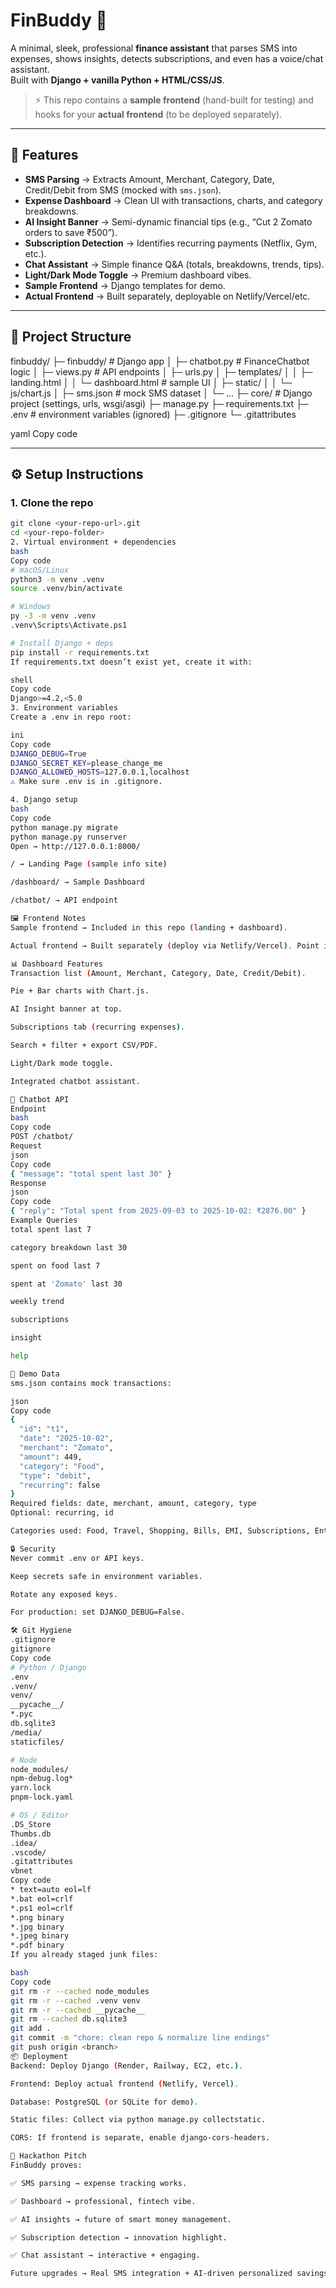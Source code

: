 # FinBuddy 💸

A minimal, sleek, professional **finance assistant** that parses SMS into expenses, shows insights, detects subscriptions, and even has a voice/chat assistant.  
Built with **Django + vanilla Python + HTML/CSS/JS**.  

> ⚡ This repo contains a **sample frontend** (hand-built for testing) and hooks for your **actual frontend** (to be deployed separately).

---

## 🚀 Features
- **SMS Parsing** → Extracts Amount, Merchant, Category, Date, Credit/Debit from SMS (mocked with `sms.json`).
- **Expense Dashboard** → Clean UI with transactions, charts, and category breakdowns.
- **AI Insight Banner** → Semi-dynamic financial tips (e.g., “Cut 2 Zomato orders to save ₹500”).
- **Subscription Detection** → Identifies recurring payments (Netflix, Gym, etc.).
- **Chat Assistant** → Simple finance Q&A (totals, breakdowns, trends, tips).
- **Light/Dark Mode Toggle** → Premium dashboard vibes.
- **Sample Frontend** → Django templates for demo.
- **Actual Frontend** → Built separately, deployable on Netlify/Vercel/etc.

---

## 📂 Project Structure
finbuddy/
├─ finbuddy/ # Django app
│ ├─ chatbot.py # FinanceChatbot logic
│ ├─ views.py # API endpoints
│ ├─ urls.py
│ ├─ templates/
│ │ ├─ landing.html
│ │ └─ dashboard.html # sample UI
│ ├─ static/
│ │ └─ js/chart.js
│ ├─ sms.json # mock SMS dataset
│ └─ ...
├─ core/ # Django project (settings, urls, wsgi/asgi)
├─ manage.py
├─ requirements.txt
├─ .env # environment variables (ignored)
├─ .gitignore
└─ .gitattributes

yaml
Copy code

---

## ⚙️ Setup Instructions

### 1. Clone the repo
```bash
git clone <your-repo-url>.git
cd <your-repo-folder>
2. Virtual environment + dependencies
bash
Copy code
# macOS/Linux
python3 -m venv .venv
source .venv/bin/activate

# Windows
py -3 -m venv .venv
.venv\Scripts\Activate.ps1

# Install Django + deps
pip install -r requirements.txt
If requirements.txt doesn’t exist yet, create it with:

shell
Copy code
Django>=4.2,<5.0
3. Environment variables
Create a .env in repo root:

ini
Copy code
DJANGO_DEBUG=True
DJANGO_SECRET_KEY=please_change_me
DJANGO_ALLOWED_HOSTS=127.0.0.1,localhost
⚠️ Make sure .env is in .gitignore.

4. Django setup
bash
Copy code
python manage.py migrate
python manage.py runserver
Open → http://127.0.0.1:8000/

/ → Landing Page (sample info site)

/dashboard/ → Sample Dashboard

/chatbot/ → API endpoint

🖼️ Frontend Notes
Sample frontend → Included in this repo (landing + dashboard).

Actual frontend → Built separately (deploy via Netlify/Vercel). Point its API calls to this Django backend.

📊 Dashboard Features
Transaction list (Amount, Merchant, Category, Date, Credit/Debit).

Pie + Bar charts with Chart.js.

AI Insight banner at top.

Subscriptions tab (recurring expenses).

Search + filter + export CSV/PDF.

Light/Dark mode toggle.

Integrated chatbot assistant.

🤖 Chatbot API
Endpoint
bash
Copy code
POST /chatbot/
Request
json
Copy code
{ "message": "total spent last 30" }
Response
json
Copy code
{ "reply": "Total spent from 2025-09-03 to 2025-10-02: ₹2876.00" }
Example Queries
total spent last 7

category breakdown last 30

spent on food last 7

spent at 'Zomato' last 30

weekly trend

subscriptions

insight

help

📑 Demo Data
sms.json contains mock transactions:

json
Copy code
{
  "id": "t1",
  "date": "2025-10-02",
  "merchant": "Zomato",
  "amount": 449,
  "category": "Food",
  "type": "debit",
  "recurring": false
}
Required fields: date, merchant, amount, category, type
Optional: recurring, id

Categories used: Food, Travel, Shopping, Bills, EMI, Subscriptions, Entertainment, Health, Education, Others

🔒 Security
Never commit .env or API keys.

Keep secrets safe in environment variables.

Rotate any exposed keys.

For production: set DJANGO_DEBUG=False.

🛠️ Git Hygiene
.gitignore
gitignore
Copy code
# Python / Django
.env
.venv/
venv/
__pycache__/
*.pyc
db.sqlite3
/media/
staticfiles/

# Node
node_modules/
npm-debug.log*
yarn.lock
pnpm-lock.yaml

# OS / Editor
.DS_Store
Thumbs.db
.idea/
.vscode/
.gitattributes
vbnet
Copy code
* text=auto eol=lf
*.bat eol=crlf
*.ps1 eol=crlf
*.png binary
*.jpg binary
*.jpeg binary
*.pdf binary
If you already staged junk files:

bash
Copy code
git rm -r --cached node_modules
git rm -r --cached .venv venv
git rm -r --cached __pycache__
git rm --cached db.sqlite3
git add .
git commit -m "chore: clean repo & normalize line endings"
git push origin <branch>
📦 Deployment
Backend: Deploy Django (Render, Railway, EC2, etc.).

Frontend: Deploy actual frontend (Netlify, Vercel).

Database: PostgreSQL (or SQLite for demo).

Static files: Collect via python manage.py collectstatic.

CORS: If frontend is separate, enable django-cors-headers.

🎯 Hackathon Pitch
FinBuddy proves:

✅ SMS parsing → expense tracking works.

✅ Dashboard → professional, fintech vibe.

✅ AI insights → future of smart money management.

✅ Subscription detection → innovation highlight.

✅ Chat assistant → interactive + engaging.

Future upgrades → Real SMS integration + AI-driven personalized savings. 🚀

